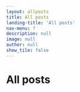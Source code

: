 ```yaml
---
layout: allposts
title: All posts
landing-title: 'All posts'
nav-menu: f
description: null
image: null
author: null
show_tile: false
---
```


<h1>All posts</h1>
